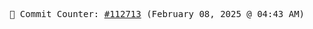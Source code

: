 <p align="center">
    <samp>
        📮 Commit Counter: <a href="https://github.com/Javascript-void0/Javascript-void0/commits/main">#112713</a> (February 08, 2025 @ 04:43 AM)
    </samp>
</p>